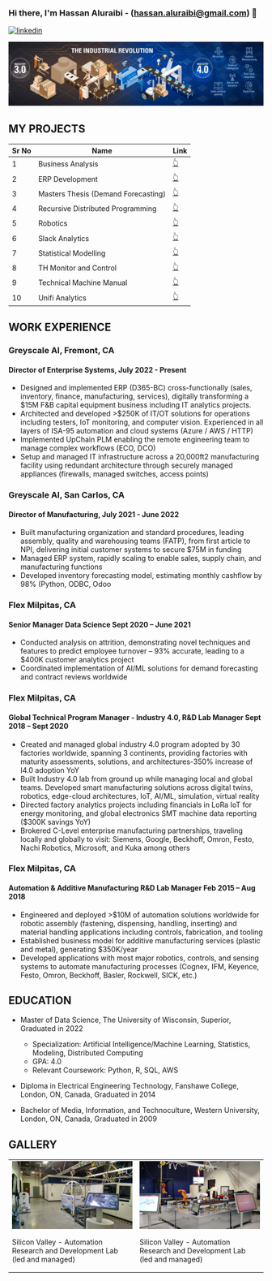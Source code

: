 ### Hi there, I'm Hassan Aluraibi -  (hassan.aluraibi@gmail.com) 👋 
[![linkedin](https://img.shields.io/badge/linkedin-%230077B5.svg?style=for-the-badge&logo=linkedin&logoColor=white)](https://www.linkedin.com/in/hassanaluraibi/)

<img src="https://github.com/Qadir-Hassan/attachement/blob/main/banner.png">

## MY PROJECTS

| Sr No | Name                                                         | Link                                                         |
| ----- | ------------------------------------------------------------ | ------------------------------------------------------------ |
| 1     | Business Analysis                        | [👆](https://github.com/HassanA777/My-Projects/tree/main/Business%20Analysis) |
| 2     | ERP Development                        | [👆](https://github.com/HassanA777/My-Projects/tree/main/ERP%20Development) |
| 3     | Masters Thesis (Demand Forecasting)                      | [👆](https://github.com/HassanA777/My-Projects/tree/main/Masters%20Thesis%20(Demand%20Forecasting)) |
| 4     | Recursive Distributed Programming                   | [👆](https://github.com/HassanA777/My-Projects/tree/main/Recursive%20Distributed%20Programming) |
| 5    | Robotics                 | [👆](https://github.com/HassanA777/My-Projects/tree/main/Robotics) |
| 6    | Slack Analytics                  | [👆](https://github.com/HassanA777/My-Projects/tree/main/Slack%20Analytics) |
| 7     | Statistical Modelling                | [👆](https://github.com/HassanA777/My-Projects/tree/main/Statistical%20Modelling) |
| 8     | TH Monitor and Control           | [👆](https://github.com/HassanA777/My-Projects/tree/main/TH%20Monitor%20and%20Control) |
| 9     | Technical Machine Manual                | [👆](https://github.com/HassanA777/My-Projects/tree/main/Technical%20Machine%20Manual) |
| 10     | Unifi Analytics                | [👆](https://github.com/HassanA777/My-Projects/tree/main/Unifi%20Analytics/Unifi) |


## WORK EXPERIENCE
### Greyscale AI, Fremont, CA
#### Director of Enterprise Systems, July 2022 - Present
- Designed and implemented ERP (D365-BC) cross-functionally (sales, inventory, finance, manufacturing, services), digitally transforming a $15M F&B capital equipment business including IT analytics projects.
- Architected and developed >$250K of IT/OT solutions for operations including testers, IoT monitoring, and computer vision. Experienced in all layers of ISA-95 automation and cloud systems (Azure / AWS / HTTP)
- Implemented UpChain PLM enabling the remote engineering team to manage complex workflows (ECO, DCO)
- Setup and managed IT infrastructure across a 20,000ft2 manufacturing facility using redundant architecture through securely managed appliances (firewalls, managed switches, access points)

### Greyscale AI, San Carlos, CA
#### Director of Manufacturing, July 2021 - June 2022
- Built manufacturing organization and standard procedures, leading assembly, quality and warehousing teams (FATP), from first article to NPI, delivering initial customer systems to secure $75M in funding
- Managed ERP system, rapidly scaling to enable sales, supply chain, and manufacturing functions 
- Developed inventory forecasting model, estimating monthly cashflow by 98% (Python, ODBC, Odoo

### Flex	 Milpitas, CA
#### Senior Manager Data Science			Sept 2020 – June 2021
  - Conducted analysis on attrition, demonstrating novel techniques and features to predict employee turnover – 93% accurate, leading to a $400K customer analytics project
  - Coordinated implementation of AI/ML solutions for demand forecasting and contract reviews worldwide
 
### Flex	 Milpitas, CA
#### Global Technical Program Manager - Industry 4.0, R&D Lab Manager	Sept 2018 – Sept 2020
  - Created and managed global industry 4.0 program adopted by 30 factories worldwide, spanning 3 continents, providing factories with maturity assessments, solutions, and architectures-350% increase of I4.0 adoption YoY
- Built Industry 4.0 lab from ground up while managing local and global teams. Developed smart manufacturing solutions across digital twins, robotics, edge-cloud architectures, IoT, AI/ML, simulation, virtual reality
- Directed factory analytics projects including financials in LoRa IoT for energy monitoring, and global electronics SMT machine data reporting ($300K savings YoY)
- Brokered C-Level enterprise manufacturing partnerships, traveling locally and globally to visit: Siemens, Google, Beckhoff, Omron, Festo, Nachi Robotics, Microsoft, and Kuka among others

### Flex	 Milpitas, CA
#### 	Automation & Additive Manufacturing R&D Lab Manager	Feb 2015 – Aug 2018
 -	Engineered and deployed >$10M of automation solutions worldwide for robotic assembly (fastening, dispensing, handling, inserting) and material handling applications including controls, fabrication, and tooling
 -	Established business model for additive manufacturing services (plastic and metal), generating $350K/year
 -	Developed applications with most major robotics, controls, and sensing systems to automate manufacturing processes (Cognex, IFM, Keyence, Festo, Omron, Beckhoff, Basler, Rockwell, SICK, etc.)


  





## EDUCATION

- Master of Data Science, The University of Wisconsin, Superior, Graduated in 2022
  - Specialization: Artificial Intelligence/Machine Learning, Statistics, Modeling, Distributed Computing
  - GPA: 4.0
  - Relevant Coursework: Python, R, SQL, AWS

- Diploma in Electrical Engineering Technology, Fanshawe College, London, ON, Canada, Graduated in 2014
- Bachelor of Media, Information, and Technoculture, Western University, London, ON, Canada, Graduated in 2009


## GALLERY

<table>
  <tr>
    <td><img src="https://github.com/Qadir-Hassan/attachement/blob/main/lab%20entrance.jpg" width = 500>
      <p>Silicon Valley - Automation Research and Development Lab (led and managed)</p>
    </td>
     <td><img src="https://github.com/Qadir-Hassan/attachement/blob/main/robotics%20setup.jpg" width = 500>
        <p>Silicon Valley - Automation Research and Development Lab (led and managed)</p>
    </td>
    </tr> 
</table>




